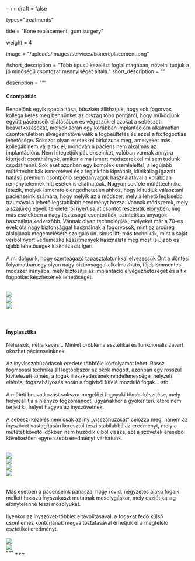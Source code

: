 +++
draft = false

types="treatments"

title = "Bone replacement, gum surgery"

weight = 4

image = "/uploads/images/services/bonereplacement.png"

#short_description =  "Több típusú kezelést foglal magában, növelni tudjuk a jó minőségű csontozat mennyiségét általa."
short_description = ""

description = """
<h4><strong>Csontpótlás</strong></h4>

Rendelőnk egyik specialitása, büszkén állíthatjuk, hogy sok fogorvos kolléga keres meg bennünket az ország több pontjáról, hogy működjünk együtt pácienseik ellátásában és végezzük el azokat a sebészeti beavatkozásokat, melyek során egy korábban implantációra alkalmatlan csontterületben elvégezhetővé válik a fogbeültetés és ezzel a fix fogpótlás lehetősége. Sokszor olyan esetekkel birkózunk meg, amelyeket más kollégák nem vállaltak el, mondván a páciens nem alkalmas az implantációra. Nem hitegetjük pácienseinket, valóban vannak annyira kiterjedt csonthiányok, amikor a ma ismert módszerekkel mi sem tudunk csodát tenni. Sok eset azonban egy komplex szemlélettel, a legújabb műtéttechnikák ismeretével és a leginkább kipróbált, klinikailag igazolt hatású prémium csontpótló segédanyagok használatával a korábban reménytelennek hitt esetek is elláthatóak.
Nagyon sokféle műtéttechnika létezik, melyek ismerete elengedhetetlen ahhoz, hogy ki tudjuk választani pácienseink számára, hogy melyik az a módszer, mely a lehető legkisebb traumával a lehető legstabilabb eredményt hozza. Vannak módszerek, mely a szájüreg egyéb területeiről nyert saját csontot részesítik előnyben, míg más esetekben a nagy tisztaságú csontpótlók, szintetikus anyagok használata kedvezőbb. Vannak olyan technológiák, melyeket már a 70-es évek óta nagy biztonsággal használnak a fogorvosok, mint az arcüreg alalpjának megemelésére szolgáló ún. sinus lift; más technikák, mint a saját vérből nyert vérlemezke készítmények használata még most is újabb és újabb lehetőségek kiaknázását ígéri.
<br><br>
A mi dolgunk, hogy szerteágazó tapasztalatunkkal elvezessük Önt a döntési folyamatban egy olyan nagy biztonsággal alkalmazható, fájdalommentes módszer irányába, mely biztosítja az implantáció elvégezhetőségét és a fix fogpótlás készítésének lehetőségét.
<br><br>
   <div class="row">
      <div class="col-xs-4">
         <img class="centred-img" src="/uploads/images/services/csontp1.png"/>
      </div>
      <div class="col-xs-4">
         <img class="centred-img"  src="/uploads/images/services/csontp2.png"/>
      </div>
      <div class="col-xs-4">
         <img class="centred-img" src="/uploads/images/services/csontp3.png"/>
      </div>
   </div> 
<br><br>
<h4><strong>Ínyplasztika</strong></h4>

Néha sok, néha kevés... Minkét probléma esztétikai és funkcionális zavart okozhat pácienseinknek.
<br><br>
Az ínyvisszahúzódások eredete többféle kórfolyamat lehet. Rossz fogmosási technika áll legtöbbször az okok mögött, azonban egy rosszul kivitelezett tömés, a fogak illeszkedésének rendellenessége, helyzeti eltérés, fogszabályozás során a fogívből kifelé mozduló fogak... stb.
<br><br>
A műtéti beavatkozást sokszor megelőzi fognyaki tömés készítése, mely helyreállítja a hiányzó fogzománcot, ugyanakkor a gyökér területére nem terjed ki, helyet hagyva az ínyszövetnek.
<br><br>
A sebészi kezelés nem csak az íny „visszahúzását” célozza meg, hanem az ínyszövet vastagításán keresztül teszi stabilabbá az eredményt, mely a műtétet követő időkben nem húzódik újból vissza, sőt a szövetek éréséből következően egyre szebb eredményt várhatunk.
<br><br>
   <div class="row pb-5">
        <div class="col-xs-6">
            <img class="centred-img" src="/uploads/images/services/inypa1.png"/>
        </div>
        <div class="col-xs-6">
            <img  class="centred-img"  src="/uploads/images/services/inypa2.png"/>
        </div>
    </div>
    <div class="row mt-5">
        <div class="col-xs-6">
            <img class="centred-img" src="/uploads/images/services/inypa3.png"/>
        </div>
        <div class="col-xs-6">
            <img class="centred-img" src="/uploads/images/services/inypa4.png"/>
        </div>
    </div> 
<br><br>
Más esetben a pácenseink panasza, hogy rövid, négyzetes alakú fogaik mellett hosszú ínyszakaszt mutatnak mosolygáskor, mely esztétikailag előnytelenné teszi mosolyukat.
<br><br>
Ilyenkor az ínyszövet-többlet eltávolításával, a fogakat fedő külső csontlemez kontúrjának megváltoztatásával érhetjük el a megfelelő esztétikai eredményt.
<br><br>
   <div class="row">
      <div class="col-xs-6">
         <img class="centred-img" src="/uploads/images/services/inypb1.png"/>
      </div>
      <div class="col-xs-6">
         <img class="centred-img"  src="/uploads/images/services/inypb2.png"/>
      </div>
   </div>
"""
+++

